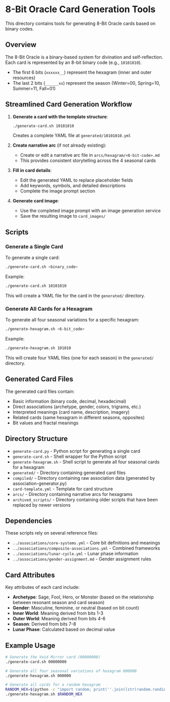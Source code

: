 # 8-Bit Oracle Card Generation Tools

This directory contains tools for generating 8-Bit Oracle cards based on binary codes.

## Overview

The 8-Bit Oracle is a binary-based system for divination and self-reflection. Each card is represented by an 8-bit binary code (e.g., `10101010`).

- The first 6 bits (`xxxxxx__`) represent the hexagram (inner and outer resources)
- The last 2 bits (`______xx`) represent the season (Winter=00, Spring=10, Summer=11, Fall=01)

## Streamlined Card Generation Workflow

1. **Generate a card with the template structure**:
   ```bash
   ./generate-card.sh 10101010
   ```
   Creates a complete YAML file at `generated/10101010.yml`

2. **Create narrative arc** (if not already existing):
   - Create or edit a narrative arc file in `arcs/hexagram/<6-bit-code>.md`
   - This provides consistent storytelling across the 4 seasonal cards

3. **Fill in card details**:
   - Edit the generated YAML to replace placeholder fields
   - Add keywords, symbols, and detailed descriptions
   - Complete the image prompt section

4. **Generate card image**:
   - Use the completed image prompt with an image generation service
   - Save the resulting image to `card_images/`

## Scripts

### Generate a Single Card

To generate a single card:

```bash
./generate-card.sh <binary_code>
```

Example:

```bash
./generate-card.sh 10101010
```

This will create a YAML file for the card in the `generated/` directory.

### Generate All Cards for a Hexagram

To generate all four seasonal variations for a specific hexagram:

```bash
./generate-hexagram.sh <6-bit_code>
```

Example:

```bash
./generate-hexagram.sh 101010
```

This will create four YAML files (one for each season) in the `generated/` directory.

## Generated Card Files

The generated card files contain:

- Basic information (binary code, decimal, hexadecimal)
- Direct associations (archetype, gender, colors, trigrams, etc.)
- Interpreted meanings (card name, description, imagery)
- Related cards (same hexagram in different seasons, opposites)
- Bit values and fractal meanings

## Directory Structure

- `generate-card.py` - Python script for generating a single card
- `generate-card.sh` - Shell wrapper for the Python script
- `generate-hexagram.sh` - Shell script to generate all four seasonal cards for a hexagram
- `generated/` - Directory containing generated card files
- `compiled/` - Directory containing raw association data (generated by association-generator.py)
- `card-template.yml` - Template for card structure
- `arcs/` - Directory containing narrative arcs for hexagrams
- `archived_scripts/` - Directory containing older scripts that have been replaced by newer versions

## Dependencies

These scripts rely on several reference files:

- `../associations/core-systems.yml` - Core bit definitions and meanings
- `../associations/composite-associations.yml` - Combined frameworks
- `../associations/lunar-cycle.yml` - Lunar phase information
- `../associations/gender-assignment.md` - Gender assignment rules

## Card Attributes

Key attributes of each card include:

- **Archetype**: Sage, Fool, Hero, or Monster (based on the relationship between resonant season and card season)
- **Gender**: Masculine, feminine, or neutral (based on bit count)
- **Inner World**: Meaning derived from bits 1-3
- **Outer World**: Meaning derived from bits 4-6
- **Season**: Derived from bits 7-8
- **Lunar Phase**: Calculated based on decimal value

## Example Usage

```bash
# Generate the Void Mirror card (00000000)
./generate-card.sh 00000000

# Generate all four seasonal variations of hexagram 000000
./generate-hexagram.sh 000000

# Generate all cards for a random hexagram
RANDOM_HEX=$(python -c "import random; print(''.join([str(random.randint(0, 1)) for _ in range(6)]))")
./generate-hexagram.sh $RANDOM_HEX
```